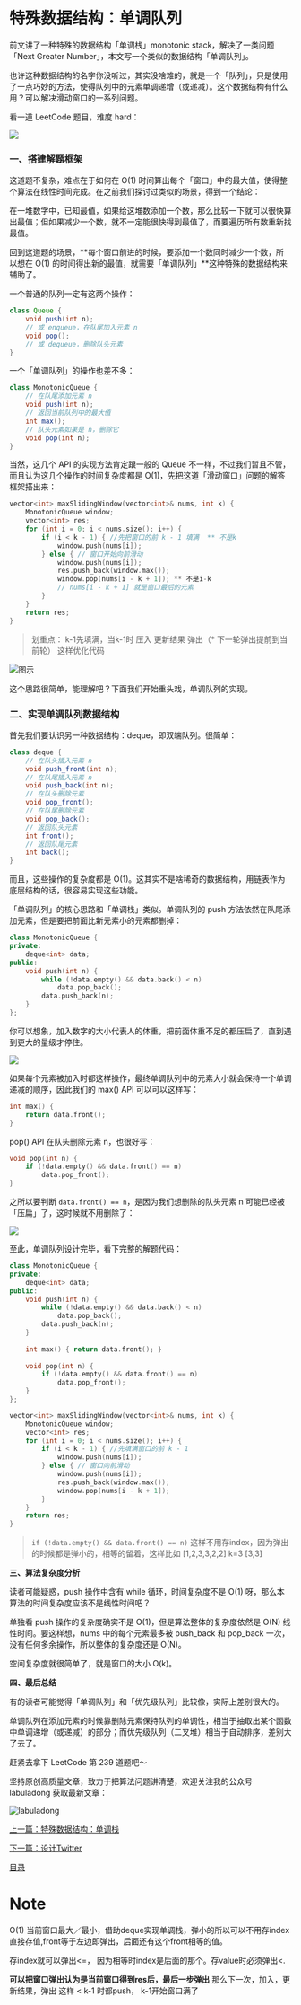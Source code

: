 # 特殊数据结构：单调队列

前文讲了一种特殊的数据结构「单调栈」monotonic stack，解决了一类问题「Next Greater Number」，本文写一个类似的数据结构「单调队列」。

也许这种数据结构的名字你没听过，其实没啥难的，就是一个「队列」，只是使用了一点巧妙的方法，使得队列中的元素单调递增（或递减）。这个数据结构有什么用？可以解决滑动窗口的一系列问题。

看一道 LeetCode 题目，难度 hard：

![](../pictures/单调队列/title.png)

### 一、搭建解题框架

这道题不复杂，难点在于如何在 O(1) 时间算出每个「窗口」中的最大值，使得整个算法在线性时间完成。在之前我们探讨过类似的场景，得到一个结论：

在一堆数字中，已知最值，如果给这堆数添加一个数，那么比较一下就可以很快算出最值；但如果减少一个数，就不一定能很快得到最值了，而要遍历所有数重新找最值。

回到这道题的场景，**每个窗口前进的时候，要添加一个数同时减少一个数，所以想在 O(1) 的时间得出新的最值，就需要「单调队列」**这种特殊的数据结构来辅助了。

一个普通的队列一定有这两个操作：

```java
class Queue {
    void push(int n);
    // 或 enqueue，在队尾加入元素 n
    void pop();
    // 或 dequeue，删除队头元素
}
```

一个「单调队列」的操作也差不多：

```java
class MonotonicQueue {
    // 在队尾添加元素 n
    void push(int n);
    // 返回当前队列中的最大值
    int max();
    // 队头元素如果是 n，删除它
    void pop(int n);
}
```

当然，这几个 API 的实现方法肯定跟一般的 Queue 不一样，不过我们暂且不管，而且认为这几个操作的时间复杂度都是 O(1)，先把这道「滑动窗口」问题的解答框架搭出来：

```cpp
vector<int> maxSlidingWindow(vector<int>& nums, int k) {
    MonotonicQueue window;
    vector<int> res;
    for (int i = 0; i < nums.size(); i++) {
        if (i < k - 1) { //先把窗口的前 k - 1 填满  ** 不是k
            window.push(nums[i]);
        } else { // 窗口开始向前滑动
            window.push(nums[i]);
            res.push_back(window.max());
            window.pop(nums[i - k + 1]); ** 不是i-k
            // nums[i - k + 1] 就是窗口最后的元素
        }
    }
    return res;
}
```

> 划重点： k-1先填满，当k-1时 压入 更新结果 弹出（* 下一轮弹出提前到当前轮）
> 这样优化代码

![图示](../pictures/单调队列/1.png)

这个思路很简单，能理解吧？下面我们开始重头戏，单调队列的实现。

### 二、实现单调队列数据结构

首先我们要认识另一种数据结构：deque，即双端队列。很简单：

```java
class deque {
    // 在队头插入元素 n
    void push_front(int n);
    // 在队尾插入元素 n
    void push_back(int n);
    // 在队头删除元素
    void pop_front();
    // 在队尾删除元素
    void pop_back();
    // 返回队头元素
    int front();
    // 返回队尾元素
    int back();
}
```

而且，这些操作的复杂度都是 O(1)。这其实不是啥稀奇的数据结构，用链表作为底层结构的话，很容易实现这些功能。

「单调队列」的核心思路和「单调栈」类似。单调队列的 push 方法依然在队尾添加元素，但是要把前面比新元素小的元素都删掉：

```cpp
class MonotonicQueue {
private:
    deque<int> data;
public:
    void push(int n) {
        while (!data.empty() && data.back() < n) 
            data.pop_back();
        data.push_back(n);
    }
};
```

你可以想象，加入数字的大小代表人的体重，把前面体重不足的都压扁了，直到遇到更大的量级才停住。

![](../pictures/单调队列/2.png)

如果每个元素被加入时都这样操作，最终单调队列中的元素大小就会保持一个单调递减的顺序，因此我们的 max() API 可以可以这样写：

```cpp
int max() {
    return data.front();
}
```

pop() API 在队头删除元素 n，也很好写：

```cpp
void pop(int n) {
    if (!data.empty() && data.front() == n)
        data.pop_front();
}
```

之所以要判断 `data.front() == n`，是因为我们想删除的队头元素 n 可能已经被「压扁」了，这时候就不用删除了：

![](../pictures/单调队列/3.png)

至此，单调队列设计完毕，看下完整的解题代码：

```cpp
class MonotonicQueue {
private:
    deque<int> data;
public:
    void push(int n) {
        while (!data.empty() && data.back() < n) 
            data.pop_back();
        data.push_back(n);
    }
    
    int max() { return data.front(); }
    
    void pop(int n) {
        if (!data.empty() && data.front() == n)
            data.pop_front();
    }
};

vector<int> maxSlidingWindow(vector<int>& nums, int k) {
    MonotonicQueue window;
    vector<int> res;
    for (int i = 0; i < nums.size(); i++) {
        if (i < k - 1) { //先填满窗口的前 k - 1
            window.push(nums[i]);
        } else { // 窗口向前滑动
            window.push(nums[i]);
            res.push_back(window.max());
            window.pop(nums[i - k + 1]);
        }
    }
    return res;
}
```

> `if (!data.empty() && data.front() == n)` 这样不用存index，因为弹出的时候都是弹小的，相等的留着，这样比如 [1,2,3,3,2,2] k=3 [3,3]

**三、算法复杂度分析**

读者可能疑惑，push 操作中含有 while 循环，时间复杂度不是 O(1) 呀，那么本算法的时间复杂度应该不是线性时间吧？

单独看 push 操作的复杂度确实不是 O(1)，但是算法整体的复杂度依然是 O(N) 线性时间。要这样想，nums 中的每个元素最多被 push_back 和 pop_back 一次，没有任何多余操作，所以整体的复杂度还是 O(N)。

空间复杂度就很简单了，就是窗口的大小 O(k)。

**四、最后总结**

有的读者可能觉得「单调队列」和「优先级队列」比较像，实际上差别很大的。

单调队列在添加元素的时候靠删除元素保持队列的单调性，相当于抽取出某个函数中单调递增（或递减）的部分；而优先级队列（二叉堆）相当于自动排序，差别大了去了。

赶紧去拿下 LeetCode 第 239 道题吧～

坚持原创高质量文章，致力于把算法问题讲清楚，欢迎关注我的公众号 labuladong 获取最新文章：

![labuladong](../pictures/labuladong.jpg)


[上一篇：特殊数据结构：单调栈](../数据结构系列/单调栈.md)

[下一篇：设计Twitter](../数据结构系列/设计Twitter.md)

[目录](../README.md#目录)

# Note

O(1) 当前窗口最大／最小，借助deque实现单调栈，弹小的所以可以不用存index直接存值,front等于左边即弹出，后面还有这个front相等的值。

存index就可以弹出<=， 因为相等时index是后面的那个。存value时必须弹出<.

**可以把窗口弹出认为是当前窗口得到res后，最后一步弹出**
 那么下一次，加入，更新结果，弹出
 这样 < k-1 时都push， k-1开始窗口满了